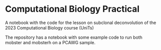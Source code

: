 # Computational Biology Practical
A notebook with the code for the lesson on subclonal deconvolution of the 2023 Computational Biology course (UniTs)

The repository has a notebook with some example code to run both mobster and mobsterh on a PCAWG sample.
